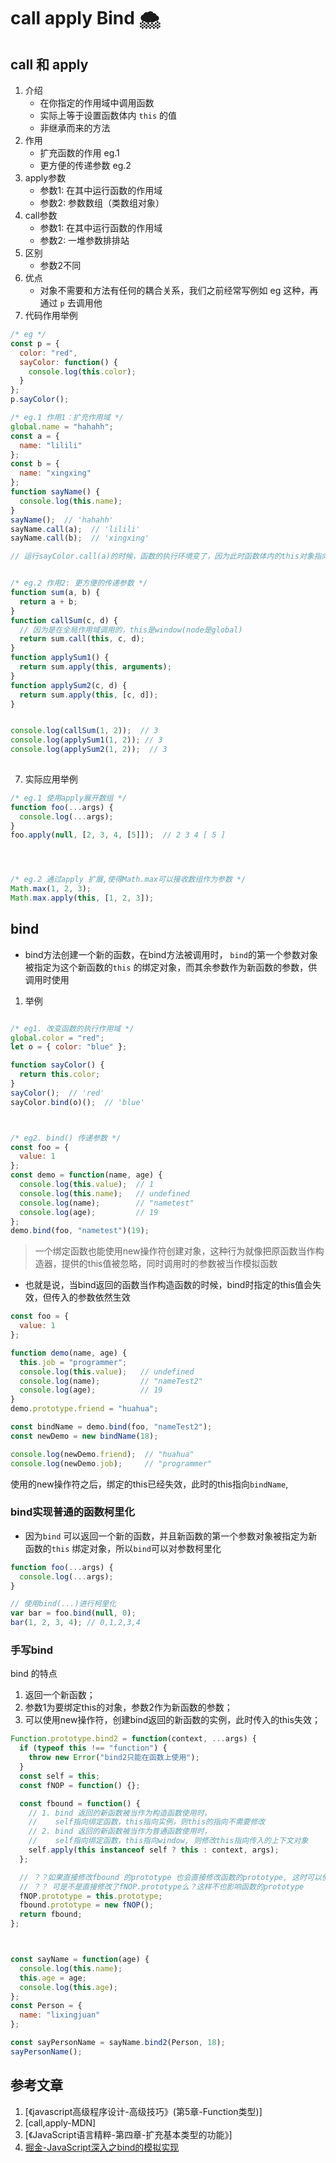 
# call apply Bind 🌨


## call 和 apply 
1. 介绍
   - 在你指定的作用域中调用函数
   - 实际上等于设置函数体内 `this` 的值
   - 非继承而来的方法
2. 作用
   - 扩充函数的作用 eg.1
   - 更方便的传递参数 eg.2
3. apply参数
   - 参数1: 在其中运行函数的作用域
   - 参数2: 参数数组（类数组对象）
4. call参数
   - 参数1: 在其中运行函数的作用域
   - 参数2: 一堆参数排排站
5. 区别
   - 参数2不同
6. 优点
   - 对象不需要和方法有任何的耦合关系，我们之前经常写例如 eg 这种，再通过 `p` 去调用他
7. 代码作用举例

```javascript
/* eg */
const p = {
  color: "red",
  sayColor: function() {
    console.log(this.color);
  }
};
p.sayColor();

/* eg.1 作用1：扩充作用域 */
global.name = "hahahh";
const a = {
  name: "lilili"
};
const b = {
  name: "xingxing"
};
function sayName() {
  console.log(this.name);
}
sayName();  // 'hahahh'
sayName.call(a);  // 'lilili'
sayName.call(b);  // 'xingxing'

// 运行sayColor.call(a)的时候，函数的执行环境变了，因为此时函数体内的this对象指向了a 


/* eg.2 作用2: 更方便的传递参数 */
function sum(a, b) {
  return a + b;
}
function callSum(c, d) {
  // 因为是在全局作用域调用的，this是window(node是global)
  return sum.call(this, c, d);  
}
function applySum1() {
  return sum.apply(this, arguments);
}
function applySum2(c, d) {
  return sum.apply(this, [c, d]);
}


console.log(callSum(1, 2));  // 3
console.log(applySum1(1, 2)); // 3
console.log(applySum2(1, 2));  // 3
 


```
7. 实际应用举例

```javascript
/* eg.1 使用apply展开数组 */
function foo(...args) {
  console.log(...args);
}
foo.apply(null, [2, 3, 4, [5]]);  // 2 3 4 [ 5 ]




/* eg.2 通过apply 扩展,使得Math.max可以接收数组作为参数 */
Math.max(1, 2, 3);
Math.max.apply(this, [1, 2, 3]);


```




## bind

- bind方法创建一个新的函数，在bind方法被调用时， `bind`的第一个参数对象被指定为这个新函数的`this` 的绑定对象，而其余参数作为新函数的参数，供调用时使用

1. 举例

```javascript

/* eg1. 改变函数的执行作用域 */
global.color = "red";
let o = { color: "blue" };

function sayColor() {
  return this.color;
}
sayColor();  // 'red'
sayColor.bind(o)();  // 'blue'



/* eg2. bind() 传递参数 */
const foo = {
  value: 1
};
const demo = function(name, age) {
  console.log(this.value);  // 1
  console.log(this.name);   // undefined
  console.log(name);        // "nametest"
  console.log(age);         // 19
};
demo.bind(foo, "nametest")(19);

```

> 一个绑定函数也能使用new操作符创建对象，这种行为就像把原函数当作构造器，提供的this值被忽略，同时调用时的参数被当作模拟函数

- 也就是说，当bind返回的函数当作构造函数的时候，bind时指定的this值会失效，但传入的参数依然生效

```javascript
const foo = {
  value: 1
};

function demo(name, age) {
  this.job = "programmer";
  console.log(this.value);   // undefined
  console.log(name);         // "nameTest2"
  console.log(age);          // 19
}
demo.prototype.friend = "huahua";

const bindName = demo.bind(foo, "nameTest2");
const newDemo = new bindName(18); 

console.log(newDemo.friend);  // "huahua"
console.log(newDemo.job);     // "programmer"

```

使用的new操作符之后，绑定的this已经失效，此时的this指向`bindName`,




### bind实现普通的函数柯里化
 
- 因为`bind` 可以返回一个新的函数，并且新函数的第一个参数对象被指定为新函数的`this` 绑定对象，所以`bind`可以对参数柯里化
  
```javascript
function foo(...args) {
  console.log(...args);
}

// 使用bind(...)进行柯里化
var bar = foo.bind(null, 0);
bar(1, 2, 3, 4); // 0,1,2,3,4
```


<!-- ### 手写bind: 使用基本类型的扩充实现bind -->

<!-- ```javascript  
// Function.prototype.method = function(name, func) {
  // if (!this.prototype[name]) {
    // this.prototype[name] = func;
  // }
  // return this;
// };
// 
// Function.method("bind2", function(context, ...args) {
  // return () => {
    // this.apply(context, args);
  // };
// });
  ``` -->



### 手写bind

bind 的特点
1. 返回一个新函数；
2. 参数1为要绑定this的对象，参数2作为新函数的参数；
3. 可以使用new操作符，创建bind返回的新函数的实例，此时传入的this失效；



```js
Function.prototype.bind2 = function(context, ...args) {
  if (typeof this !== "function") {
    throw new Error("bind2只能在函数上使用");
  }
  const self = this;
  const fNOP = function() {};

  const fbound = function() {
    // 1. bind 返回的新函数被当作为构造函数使用时，
    //    self指向绑定函数，this指向实例，则this的指向不需要修改
    // 2. bind 返回的新函数被当作为普通函数使用时，
    //    self指向绑定函数，this指向window, 则修改this指向传入的上下文对象
    self.apply(this instanceof self ? this : context, args);
  };

  // ？？如果直接修改fbound 的prototype 也会直接修改函数的prototype, 这时可以使用空函数进行中转
  // ？？ 可是不是直接修改了fNOP.prototype么？这样不也影响函数的prototype
  fNOP.prototype = this.prototype;
  fbound.prototype = new fNOP();
  return fbound;
};



const sayName = function(age) {
  console.log(this.name);
  this.age = age;
  console.log(this.age);
};
const Person = {
  name: "lixingjuan"
};

const sayPersonName = sayName.bind2(Person, 18);
sayPersonName();
```








## 参考文章

1. [《javascript高级程序设计-高级技巧》(第5章-Function类型)]
2. [call,apply-MDN]
3. [《JavaScript语言精粹-第四章-扩充基本类型的功能》]
4. [掘金-JavaScript深入之bind的模拟实现](https://juejin.im/post/59093b1fa0bb9f006517b906)